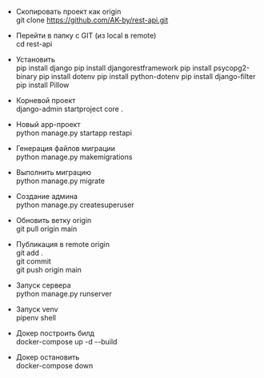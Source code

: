 * Скопировать проект как origin\
git clone https://github.com/AK-by/rest-api.git

* Перейти в папку с GIT (из local в remote)\
cd rest-api

* Установить\
pip install django
pip install djangorestframework
pip install psycopg2-binary
pip install dotenv
pip install python-dotenv
pip install django-filter
pip install Pillow

* Корневой проект\
django-admin startproject core .

* Новый app-проект\
python manage.py startapp restapi

* Генерация файлов миграции\
python manage.py makemigrations

* Выполнить миграцию\
python manage.py migrate

* Создание админа\
python manage.py createsuperuser

* Обновить ветку origin\
git pull origin main

* Публикация в remote origin\
git add .\
git commit\
git push origin main

* Запуск сервера\
python manage.py runserver

* Запуск venv\
pipenv shell

* Докер построить билд\
docker-compose up -d --build

* Докер остановить\
docker-compose down